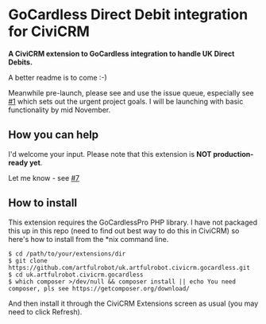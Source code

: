 # GoCardless Direct Debit integration for CiviCRM

**A CiviCRM extension to GoCardless integration to handle UK 
Direct Debits.**

A better readme is to come :-)

Meanwhile pre-launch, please see and use the issue queue, especially 
see [#1](https://github.com/artfulrobot/uk.artfulrobot.civicrm.gocardless/issues/1) which sets out the urgent project goals. I will be launching 
with basic functionality by mid November.


## How you can help

I'd welcome your input. Please note that this extension is **NOT 
production-ready yet**.

Let me know - see [#7](https://github.com/artfulrobot/uk.artfulrobot.civicrm.gocardless/issues/7)

## How to install

This extension requires the GoCardlessPro PHP library. I have not packaged this up in this repo (need to find out best way to do this in CiviCRM) so here's how to install from the \*nix command line.

    $ cd /path/to/your/extensions/dir
    $ git clone https://github.com/artfulrobot/uk.artfulrobot.civicrm.gocardless.git
    $ cd uk.artfulrobot.civicrm.gocardless
    $ which composer >/dev/null && composer install || echo You need composer, pls see https://getcomposer.org/download/
    
And then install it through the CiviCRM Extensions screen as usual (you may need to click Refresh).


